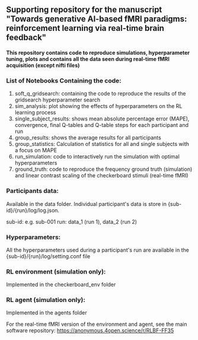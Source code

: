 ## Supporting repository for the manuscript "Towards generative AI-based fMRI paradigms: reinforcement learning via real-time brain feedback"
#### This repository contains code to reproduce simulations, hyperparameter tuning, plots and contains all the data seen during real-time fMRI acquisition (except nifti files)

### List of Notebooks Containing the code:
1. soft_q_gridsearch: containing the code to reproduce the results of the gridsearch hyperparameter search
2. sim_analysis: plot showing the effects of hyperparameters on the RL learning process
3. single_subject_results: shows mean absolute percentage error (MAPE), convergence, final Q-tables and Q-table steps for each participant and run
4. group_results: shows the average results for all participants
5. group_statistics: Calculation of statistics for all and single subjects with a focus on MAPE
6. run_simulation: code to interactively run the simulation with optimal hyperparameters
7. ground_truth: code to reproduce the frequency ground truth (simulation) and linear contrast scaling of the checkerboard stimuli (real-time fMRI)

### Participants data:
Available in the data folder. Individual participant's data is store in {sub-id}/{run}/log/log.json.

sub-id: e.g. sub-001
run: data_1 (run 1), data_2 (run 2)

### Hyperparameters:
All the hyperparameters used during a participant's run are available in the {sub-id}/{run}/log/setting.conf file

### RL environment (simulation only):
Implemented in the checkerboard_env folder

### RL agent (simulation only):
Implemented in the agents folder

For the real-time fMRI version of the environment and agent, see the main software repository:
https://anonymous.4open.science/r/RLBF-FF35
